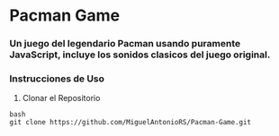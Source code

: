 # Pacman Game

### Un juego del legendario Pacman usando puramente JavaScript, incluye los sonidos clasicos del juego original.

### Instrucciones de Uso

  1. Clonar el Repositorio
     
    bash
    git clone https://github.com/MiguelAntonioRS/Pacman-Game.git
    
